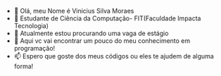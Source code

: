 - 👋 Olá, meu Nome é Vinicius Silva Moraes
- 👀 Estudante de Ciência da Computação- FIT(Faculdade Impacta Tecnologia)
- 🌱 Atualmente estou procurando uma vaga de estágio
- 💞️ Aqui vc vai encontrar um pouco do meu conhecimento em programação!
- 📫 Espero que goste dos meus códigos ou eles te ajudem de alguma forma!
